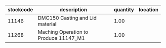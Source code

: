 |stockcode|description|quantity|location|
|---------|-----------|--------|--------|
|11146|DMC150 Casting and Lid material|1.00||
|11268|Maching Operation to Produce 11147_M1|1.00||
